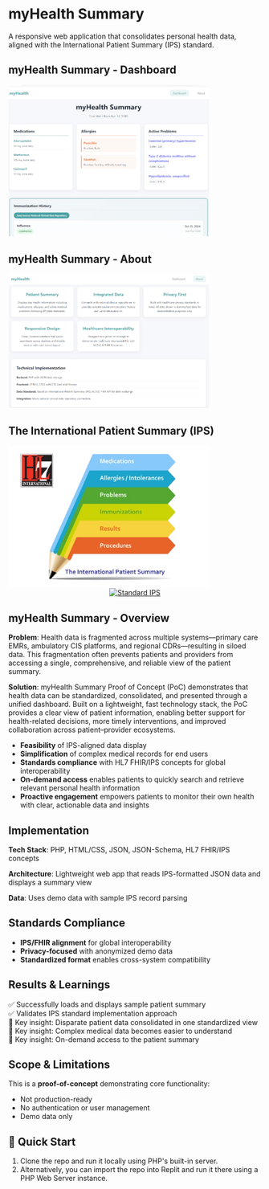 # myHealth Summary 

A responsive web application that consolidates personal health data, aligned with the International Patient Summary (IPS) standard.

## myHealth Summary - Dashboard
<img src="assets/myhealth-summary.png" alt="myHealth Summary" width="400"><br>

## myHealth Summary - About
<img src="assets/about-myhealth-dashboard2.jpg" alt="About myHealth Dashboard" width="400">

## The International Patient Summary (IPS)
<img src="assets/myhealth-ips-preview.png" alt="mHealth IPS dataset" width="400">

<center>
<a href="https://international-patient-summary.net/" target="_blank"><img src="https://img.shields.io/badge/Standard-IPS-blue" alt="Standard IPS"></a>
</center>

## myHealth Summary - Overview

**Problem**: Health data is fragmented across multiple systems—primary care EMRs, ambulatory CIS platforms, and regional CDRs—resulting in siloed data. This fragmentation often prevents patients and providers from accessing a single, comprehensive, and reliable view of the patient summary.

**Solution**: myHealth Summary Proof of Concept (PoC) demonstrates that health data can be standardized, consolidated, and presented through a unified dashboard. Built on a lightweight, fast technology stack, the PoC provides a clear view of patient information, enabling better support for health-related decisions, more timely interventions, and improved collaboration across patient–provider ecosystems.
- **Feasibility** of IPS-aligned data display 
- **Simplification** of complex medical records for end users
- **Standards compliance** with HL7 FHIR/IPS concepts for global interoperability
- **On-demand access** enables patients to quickly search and retrieve relevant personal health information
- **Proactive engagement** empowers patients to monitor their own health with clear, actionable data and insights

## Implementation

**Tech Stack**: PHP, HTML/CSS, JSON, JSON-Schema, HL7 FHIR/IPS concepts

**Architecture**: Lightweight web app that reads IPS-formatted JSON data and displays a summary view

**Data**: Uses demo data with sample IPS record parsing 

## Standards Compliance

- **IPS/FHIR alignment** for global interoperability
- **Privacy-focused** with anonymized demo data
- **Standardized format** enables cross-system compatibility

## Results & Learnings

:white_check_mark: Successfully loads and displays sample patient summary  
:white_check_mark: Validates IPS standard implementation approach  
:memo: Key insight: Disparate patient data consolidated in one standardized view<br>
:memo: Key insight: Complex medical data becomes easier to understand<br>
:memo: Key insight: On-demand access to the patient summary<br>

## Scope & Limitations

This is a **proof-of-concept** demonstrating core functionality:
- Not production-ready
- No authentication or user management
- Demo data only

## 📱 Quick Start
1. Clone the repo and run it locally using PHP's built-in server.
2. Alternatively, you can import the repo into Replit and run it there using a PHP Web Server instance.


<!--
## 📱 myHealth Summary - Demo
**[View Demo](https://a82407ba-32f6-4ee2-b19e-d9080458a301-00-q4pvso6m5p7i.worf.replit.dev/)**
-->
